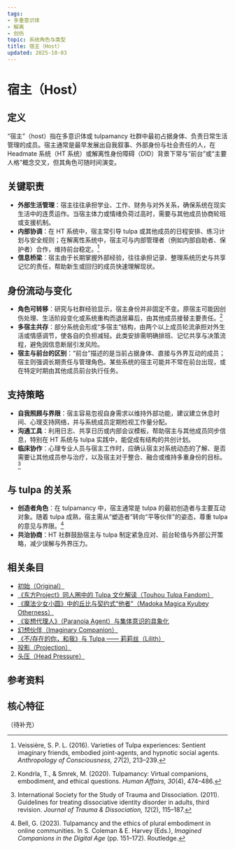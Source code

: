 ```yaml
---
tags:
- 多重意识体
- 解离
- 创伤
topic: 系统角色与类型
title: 宿主（Host）
updated: 2025-10-03
---
```


# 宿主（Host）

## 定义

“宿主”（host）指在多意识体或 tulpamancy 社群中最初占据身体、负责日常生活管理的成员。宿主通常是最早发展出自我叙事、外部身份与社会责任的人，在 Headmate 系统（HT 系统）或解离性身份障碍（DID）背景下常与“前台”或“主要人格”概念交叉，但其角色可随时间演变。

## 关键职责

- **外部生活管理**：宿主往往承担学业、工作、财务与对外关系，确保系统在现实生活中的连贯运作。当宿主体力或情绪负荷过高时，需要与其他成员协商轮班或支援机制。
- **内部协调**：在 HT 系统中，宿主常引导 tulpa 或其他成员的日程安排、练习计划与安全规则；在解离性系统中，宿主可与内部管理者（例如内部自助者、保护者）合作，维持前台稳定。[^veissiere2016]
- **信息桥梁**：宿主由于长期掌握外部经验，往往承担记录、整理系统历史与共享记忆的责任，帮助新生或回归的成员快速理解现状。

## 身份流动与变化

- **角色可转移**：研究与社群经验显示，宿主身份并非固定不变。原宿主可能因创伤处理、生活阶段变化或系统重构而退居幕后，由其他成员接替主要责任。[^kondrla2020]
- **多宿主共存**：部分系统会形成“多宿主”结构，由两个以上成员轮流承担对外生活或情感调节，使各自的负担减轻。此类安排需明确排班、记忆共享与决策流程，避免因信息断层引发风险。
- **宿主与前台的区别**：“前台”描述的是当前占据身体、直接与外界互动的成员；宿主则强调长期责任与管理角色。某些系统的宿主可能并不常在前台出现，或在特定时期由其他成员前台执行任务。

## 支持策略

- **自我照顾与界限**：宿主容易忽视自身需求以维持外部功能，建议建立休息时间、心理支持网络，并与系统成员定期检视工作量分配。
- **沟通工具**：利用日志、共享日历或内部会议模板，帮助宿主与其他成员同步信息，特别在 HT 系统与 tulpa 实践中，能促成有结构的共创计划。
- **临床协作**：心理专业人员与宿主工作时，应确认宿主对系统动态的了解、是否需要让其他成员参与治疗，以及宿主对于整合、融合或维持多重身份的目标。[^isstd2011]

## 与 tulpa 的关系

- **创造者角色**：在 tulpamancy 中，宿主通常是 tulpa 的最初创造者与主要互动对象。随着 tulpa 成熟，宿主需从“塑造者”转向“平等伙伴”的姿态，尊重 tulpa 的意见与界限。[^bell2023]
- **共治协商**：HT 社群鼓励宿主与 tulpa 制定紧急应对、前台轮值与外部公开策略，减少误解与外界压力。

## 相关条目

- [初始（Original）](Original.md)
- [《东方Project》同人圈中的 Tulpa 文化解读（Touhou Tulpa Fandom）](Touhou-Tulpa-Fandom.md)
- [《魔法少女小圆》中的丘比与契约式“他者”（Madoka Magica Kyubey Otherness）](Madoka-Magica-Kyubey-Otherness.md)
- [《妄想代理人》（Paranoia Agent）与集体意识的具象化](Paranoia-Agent-Collective-Consciousness.md)
- [幻想伙伴（Imaginary Companion）](Imaginary-Companion.md)
- [《不/存在的你，和我》与 Tulpa —— 莉莉丝（Lilith）](Nonexistent-You-And-Me-Tulpa-Lilith.md)
- [投影（Projection）](Projection.md)
- [头压（Head Pressure）](Head-Pressure.md)

## 参考资料

[^veissiere2016]: Veissière, S. P. L. (2016). Varieties of Tulpa experiences: Sentient imaginary friends, embodied joint-agents, and hypnotic social agents. *Anthropology of Consciousness, 27*(2), 213–239.
[^kondrla2020]: Kondrla, T., & Smrek, M. (2020). Tulpamancy: Virtual companions, embodiment, and ethical questions. *Human Affairs, 30*(4), 474–486.
[^isstd2011]: International Society for the Study of Trauma and Dissociation. (2011). Guidelines for treating dissociative identity disorder in adults, third revision. *Journal of Trauma & Dissociation, 12*(2), 115–187.
[^bell2023]: Bell, G. (2023). Tulpamancy and the ethics of plural embodiment in online communities. In S. Coleman & E. Harvey (Eds.), *Imagined Companions in the Digital Age* (pp. 151–172). Routledge.

## 核心特征

（待补充）
